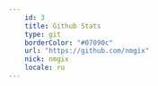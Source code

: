 ```yaml
---
    id: 3
    title: Github Stats
    type: git
    borderColor: "#07090c"
    url: "https://github.com/nmgix"
    nick: nmgix
    locale: ru
---
```

